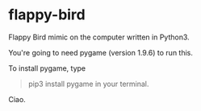 # flappy-bird

Flappy Bird mimic on the computer written in Python3. 

You're going to need pygame (version 1.9.6) to run this. 

To install pygame, type
> pip3 install pygame
in your terminal. 

Ciao. 
